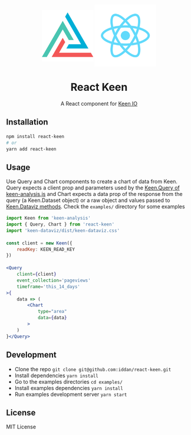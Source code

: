 <div align="center" href="">
    <img height="140" src="assets/keen-io.svg" alt="Keen Logo" align="center" />
    <img width="167" src="assets/react.svg" alt="React Logo" align="center" />
<h1>React Keen</h1>
<p>A React component for <a href="https://github.com/keen/keen-js">Keen IO </a></p>
</div>

## Installation

```bash
npm install react-keen
# or
yarn add react-keen
```

## Usage

Use Query and Chart components to create a chart of data from Keen. Query expects a client prop and parameters used by the [Keen.Query of keen-analysis.js](https://github.com/keen/keen-analysis.js#keenquery) and Chart expects a data prop of the response from the query (a Keen.Dataset object) or a raw object and values passed to [Keen.Dataviz methods](https://github.com/keen/keen-dataviz.js/tree/master/docs). Check the `examples/` directory for some examples

```jsx
import Keen from 'keen-analysis'
import { Query, Chart } from 'react-keen'
import 'keen-dataviz/dist/keen-dataviz.css'

const client = new Keen({
    readKey: KEEN_READ_KEY
})

<Query
    client={client}
    event_collection='pageviews'
    timeframe='this_14_days'
>{
    data => (
        <Chart
            type="area"
            data={data}
        >
    )
}</Query>
```

## Development

 - Clone the repo `git clone git@github.com:iddan/react-keen.git`
 - Install dependencies `yarn install`
 - Go to the examples directories `cd examples/`
 - Install examples dependencies `yarn install`
 - Run examples development server `yarn start`

## License

MIT License
